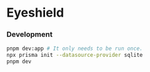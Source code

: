 # Eyeshield

### Development

```sh
pnpm dev:app # It only needs to be run once.
npx prisma init --datasource-provider sqlite
pnpm dev
```
